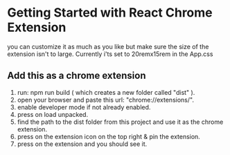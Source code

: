 # Getting Started with React Chrome Extension

you can customize it as much as you like but make sure the size of the extension isn't to large. Currently i'ts set to 20remx15rem in the App.css

## Add this as a chrome extension
1) run: npm run build ( which creates a new folder called "dist" ).
2) open your browser and paste this url: "chrome://extensions/".
3) enable developer mode if not already enabled.
4) press on load unpacked.
5) find the path to the dist folder from this project and use it as the chrome extension.
6) press on the extension icon on the top right & pin the extension.
7) press on the extension and you should see it.
